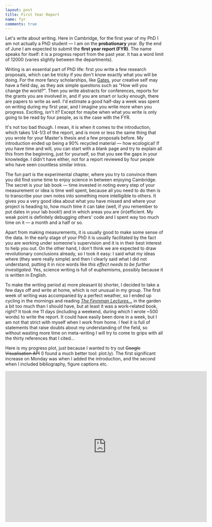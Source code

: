 ```yaml
---
layout: post
title: First Year Report
name: fyr
comments: true
---
```


Let's write about writing. Here in Cambridge, for the first year of my PhD I am not actually a PhD student — I am on the **probationary** year. By the end of June I am expected to submit the **first year report (FYR)**. The name speaks for itself: it is a progress report from the past year. It has a word limit of 12000 (varies slightly between the departments).

Writing is an essential part of PhD life: first you write a few research proposals, which can be tricky if you don't know exactly what you will be doing. For the more fancy scholarships, like <a href="http://www.gatescambridge.org/">Gates</a>, your creative self may have a field day, as they ask simple questions such as "How will you change the world?". Then you write abstracts for conferences, reports for the grants you are involved in, and if you are smart or lucky enough, there are papers to write as well. I'd estimate a good half-day a week was spent on writing during my first year, and I imagine you write more when you progress. Exciting, isn't it? Except for maybe when what you write is only going to be read by four people, as is the case with the FYR.

It's not too bad though. I mean, it is when it comes to the introduction, which takes 1/4-1/3 of the report, and is more or less the same thing that you wrote for your Master's thesis and a few proposals before. My introduction ended up being a 90% recycled material — how ecological! If you have time and will, you can start with a blank page and try to explain all this from the beginning, just for yourself, so that you see the gaps in your knowledge. I didn't have either, not for a report reviewed by four people who have seen countless similar intros.

The fun part is the experimental chapter, where you try to convince them you did find some time to enjoy science in between enjoying Cambridge. The secret is your lab book — time invested in noting every step of your measurement or idea is time well spent, because all you need to do then is to transcribe your own notes into something more intelligible to others. It gives you a very good idea about what you have missed and where your project is heading to, how much time it can take (well, if you remember to put dates in your lab book!) and in which areas you are (in)efficient. My weak point is definitely debugging others' code and I spent way too much time on it — a month and a half or so.

Apart from making measurements, it is usually good to make some sense of the data. In the early stage of your PhD it is usually facilitated by the fact you are working under someone's supervision and it is in their best interest to help you out. On the other hand, I don't think we are expected to draw revolutionary conclusions already, so I took it easy: I said what my ideas where (they were really simple) and then I clearly said what I did not understand, putting it in nice words like <em>this effect needs to be further investigated.</em> Yes, science writing is full of euphemisms, possibly because it is written in English.

To make the writing period a) more pleasant b) shorter, I decided to take a few days off and write at home, which is not unusual in my group. The first week of writing was accompanied by a perfect weather, so I ended up cycling in the mornings and reading <a href="http://www.feynmanlectures.caltech.edu/I_toc.html"><em>The Feynman Lectures...</em></a> in the garden a bit too much than I should have, but at least it was a work-related book, right? It took me 11 days (including a weekend, during which I wrote ~500 words) to write the report. It could have easily been done in a week, but I am not that strict with myself when I work from home. I feel it is full of statements that raise doubts about my understanding of the field, so without wasting more time on meta-writing I will try to come to grips with all the thirty references that I cited...

Here is my progress plot, just because I wanted to try out <del>Google Visualisation API</del> (I found a much better tool: plot.ly). The first significant increase on Monday was when I added the introduction, and the second when I included bibliography, figure captions etc.

<iframe width="640" height="480" frameborder="0" seamless="seamless" scrolling="no" src="https://plot.ly/~alkamid/50.embed?width=640&height=480" ></iframe>